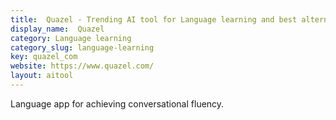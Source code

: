 ```yaml
---
title:  Quazel - Trending AI tool for Language learning and best alternatives
display_name:  Quazel
category: Language learning
category_slug: language-learning
key: quazel_com
website: https://www.quazel.com/
layout: aitool
---
```


Language app for achieving conversational fluency.
